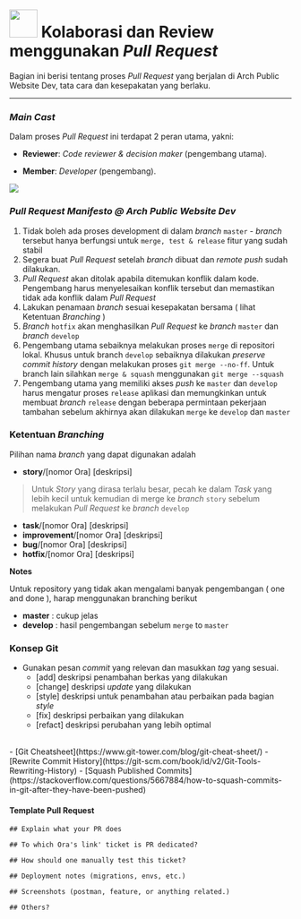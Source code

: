 # <img src="https://media.giphy.com/media/LnQjpWaON8nhr21vNW/giphy.gif" width="50"> Kolaborasi dan Review menggunakan *Pull Request*

Bagian ini berisi tentang proses *Pull Request* yang berjalan di Arch Public Website Dev, tata cara dan kesepakatan yang berlaku.

---

### *Main Cast*

Dalam proses *Pull Request* ini terdapat 2 peran utama, yakni:

- **Reviewer**: *Code reviewer & decision maker* (pengembang utama).
<!-- - **QA**: *Feature/function reviewer*. -->
- **Member**: *Developer* (pengembang).

![](https://static.pbahotels.com/Assets/images/Hotel/exterior/d62e3d6a1766e1d3c8a7e478bddd78a3cd3f8fae.png)

### *Pull Request Manifesto @ Arch Public Website Dev*

1. Tidak boleh ada proses development di dalam *branch*  `master` -  *branch* tersebut hanya berfungsi untuk `merge, test & release` fitur yang sudah stabil
2. Segera buat *Pull Request* setelah *branch* dibuat dan *remote push* sudah dilakukan.
3. *Pull Request* akan ditolak apabila ditemukan konflik dalam kode. Pengembang harus menyelesaikan konflik tersebut dan memastikan tidak ada konflik dalam *Pull Request*
4. Lakukan penamaan *branch* sesuai kesepakatan bersama ( lihat Ketentuan *Branching* )
5. *Branch* `hotfix` akan menghasilkan *Pull Request* ke *branch* `master` dan *branch* `develop`
6. Pengembang utama sebaiknya melakukan proses `merge` di repositori lokal. Khusus untuk branch `develop` sebaiknya dilakukan *preserve commit history* dengan melakukan proses `git merge --no-ff`. Untuk branch lain silahkan `merge & squash` menggunakan `git merge --squash`
7. Pengembang utama yang memiliki akses *push* ke `master` dan `develop` harus mengatur proses `release` aplikasi dan memungkinkan untuk membuat *branch* `release` dengan beberapa permintaan pekerjaan tambahan sebelum akhirnya akan dilakukan `merge` ke `develop` dan `master`

### Ketentuan *Branching*

Pilihan nama *branch* yang dapat digunakan adalah

- **story**/[nomor Ora] [deskripsi]

> Untuk *Story* yang dirasa terlalu besar, pecah ke dalam *Task* yang lebih kecil untuk kemudian di merge ke *branch* `story` sebelum melakukan *Pull Request* ke *branch* `develop`

- **task**/[nomor Ora] [deskripsi]
- **improvement**/[nomor Ora] [deskripsi]
- **bug**/[nomor Ora] [deskripsi]
- **hotfix**/[nomor Ora] [deskripsi]

**Notes**

Untuk repository yang tidak akan mengalami banyak pengembangan ( one and done ), harap menggunakan branching berikut

- **master**  : cukup jelas
- **develop** : hasil pengembangan sebelum `merge` to `master`
<!-- - **latest** : seluruh pengembangan akan dilakukan di branch ini dan PR akan dibuat ke `develop` -->

### Konsep Git

- Gunakan pesan *commit* yang relevan dan masukkan *tag* yang sesuai.
  - [add] deskripsi penambahan berkas yang dilakukan
  - [change] deskripsi *update* yang dilakukan
  - [style] deskripsi untuk penambahan atau perbaikan pada bagian *style*
  - [fix] deskripsi perbaikan yang dilakukan
  - [refact] deskripsi perubahan yang lebih optimal
</br>
- [Git Cheatsheet](https://www.git-tower.com/blog/git-cheat-sheet/)
- [Rewrite Commit History](https://git-scm.com/book/id/v2/Git-Tools-Rewriting-History)
- [Squash Published Commits](https://stackoverflow.com/questions/5667884/how-to-squash-commits-in-git-after-they-have-been-pushed)

#### Template Pull Request

```
## Explain what your PR does

## To which Ora's link' ticket is PR dedicated?

## How should one manually test this ticket?

## Deployment notes (migrations, envs, etc.)

## Screenshots (postman, feature, or anything related.)

## Others?
```
